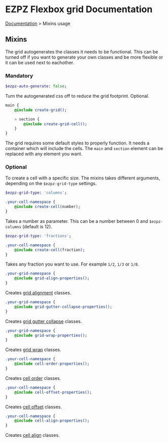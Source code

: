 # EZPZ Flexbox grid Documentation

[Documentation](docs.md) > Mixins usage

## Mixins
The grid autogenerates the classes it needs to be functional. This can be turned off if you want to generate your own classes and be more flexible or it can be used next to eachother.

### Mandatory
```sass
$ezpz-auto-generate: false;
```
Turn the autogenerated css off to reduce the grid footprint. Optional.

```sass
main {
    @include create-grid();

    > section {
        @include create-grid-cell();
    }
}
```

The grid requires some default styles to properly function. It needs a container which will include the cells. The ```main``` and ```section``` element can be replaced with any element you want.

### Optional

To create a cell with a specific size. The mixins takes different arguments, depending on the ```$ezpz-grid-type``` settings.

```sass
$ezpz-grid-type: 'columns';
```
```sass
.your-cell-namespace {
    @include create-cell(number);
}
```
Takes a number as parameter. This can be a number between 0 and ```$ezpz-columns``` (default is 12).

```sass
$ezpz-grid-type: 'fractions';
```
```sass
.your-cell-namespace {
    @include create-cell(fraction);
}
```
Takes any fraction you want to use. For example ```1/2```, ```1/3``` or ```1/8```.

```sass
.your-grid-namespace {
    @include grid-align-properties();
}
```
Creates [grid alignment](usage.md#grid-align) classes.

```sass
.your-grid-namespace {
    @include grid-gutter-collapse-properties();
}
```
Creates [grid gutter collapse](usage.md#grid-collapse) classes.

```sass
.your-grid-namespace {
    @include grid-wrap-properties();
}
```
Creates [grid wrap](usage.md#grid-wrap) classes.

```sass
.your-cell-namespace {
    @include cell-order-properties();
}
```
Creates [cell order](usage.md#cell-order) classes.

```sass
.your-cell-namespace {
    @include cell-offset-properties();
}
```
Creates [cell offset](usage.md#cell-offset) classes.

```sass
.your-cell-namespace {
    @include cell-align-properties();
}
```
Creates [cell align](usage.md#cell-align) classes.
